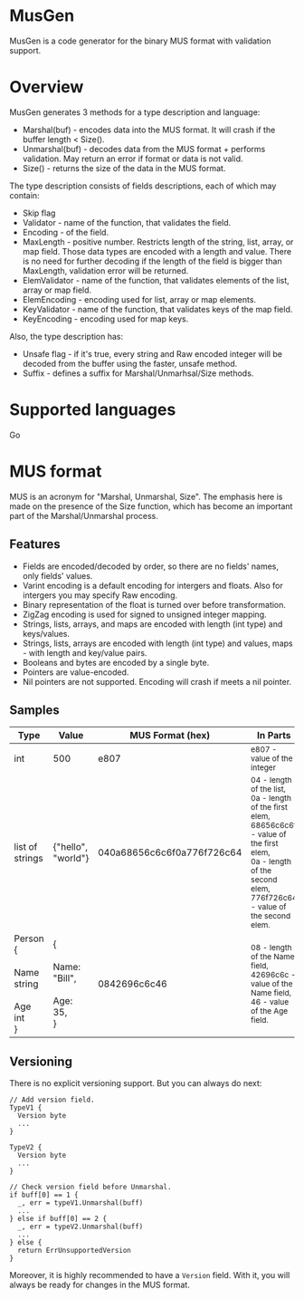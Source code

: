 # MusGen
MusGen is a code generator for the binary MUS format with validation support.

# Overview
MusGen generates 3 methods for a type description and language:
- Marshal(buf) - encodes data into the MUS format. It will crash if the buffer
  length < Size().
- Unmarshal(buf) - decodes data from the MUS format + performs validation. May 
  return an error if format or data is not valid.
- Size() - returns the size of the data in the MUS format.

The type description consists of fields descriptions, each of which may contain:
- Skip flag
- Validator - name of the function, that validates the field.
- Encoding - of the field.
- MaxLength - positive number. Restricts length of the string, list, array, or
  map field. Those data types are encoded with a length and value.
  There is no need for further decoding if the length of the field is bigger
  than MaxLength, validation error will be returned.
- ElemValidator - name of the function, that validates elements of the list, 
  array or map field.
- ElemEncoding - encoding used for list, array or map elements.
- KeyValidator - name of the function, that validates keys of the map field.
- KeyEncoding - encoding used for map keys.

Also, the type description has:
- Unsafe flag - if it's true, every string and Raw encoded integer will 
  be decoded from the buffer using the faster, unsafe method.
- Suffix - defines a suffix for Marshal/Unmarhsal/Size methods.

# Supported languages
Go

# MUS format
MUS is an acronym for "Marshal, Unmarshal, Size". The emphasis here is made on 
the presence of the Size function, which has become an important part of the 
Marshal/Unmarshal process.

## Features
- Fields are encoded/decoded by order, so there are no fields' names, only 
  fields' values.
- Varint encoding is a default encoding for intergers and floats. Also for
  intergers you may specify Raw encoding.
- Binary representation of the float is turned over before transformation.
- ZigZag encoding is used for signed to unsigned integer mapping.
- Strings, lists, arrays, and maps are encoded with length (int type) and 
  keys/values.
- Strings, lists, arrays are encoded with length (int type) and values, maps -
  with length and key/value pairs.
- Booleans and bytes are encoded by a single byte.
- Pointers are value-encoded.
- Nil pointers are not supported. Encoding will crash if meets a nil pointer.

## Samples
| Type            |     Value           |     MUS Format (hex)                  |     In Parts          |
|-----------------|---------------------|---------------------------------------|-----------------------|
| int             | 500                 | e807                                  | <sub>e807 - value of the integer</sub> |
| list of strings | {"hello", "world"}  | 040a68656c6c6f0a776f726c64            | <sub>04 - length of the list,<br>0a - length of the first elem,<br>68656c6c6f - value of the first elem,<br>0a - length of the second elem,<br>776f726c64 - value of the second elem.</sub> |
| Person {<br>  Name string<br>  Age int<br>} | {<br>  Name: "Bill",<br>  Age: 35,<br>} | 0842696c6c46 | <sub>08 - length of the Name field,<br>42696c6c - value of the Name field,<br>46 - value of the Age field.</sub> |

## Versioning
There is no explicit versioning support. But you can always do next:
```
// Add version field.
TypeV1 {        
  Version byte
  ...
}

TypeV2 {
  Version byte
  ...
}

// Check version field before Unmarshal.
if buff[0] == 1 {
  _, err = typeV1.Unmarshal(buff)
  ...
} else if buff[0] == 2 {
  _, err = typeV2.Unmarshal(buff)
  ...
} else {
  return ErrUnsupportedVersion
}
```

Moreover, it is highly recommended to have a `Version` field. With it, you 
will always be ready for changes in the MUS format.
